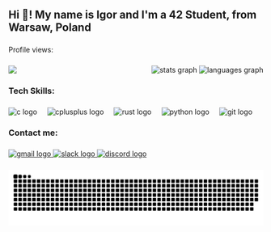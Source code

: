 <h2 align="left">Hi 👋! My name is Igor and I'm a 42 Student, from Warsaw, Poland</h2>

###

<p align="left">Profile views:</p>

###

<img align="left" src="https://profile-counter.glitch.me/igordotdev/count.svg?"  />

###

<div align="right">
  <img src="https://github-readme-stats.vercel.app/api?username=igordotdev&hide_title=false&hide_rank=false&show_icons=true&include_all_commits=true&count_private=true&disable_animations=false&theme=dark&locale=en&hide_border=false" height="150" alt="stats graph"  />
  <img src="https://github-readme-stats.vercel.app/api/top-langs?username=igordotdev&locale=en&hide_title=false&layout=compact&card_width=320&langs_count=5&theme=dark&hide_border=false" height="150" alt="languages graph"  />
</div>

###

<h3 align="left">Tech Skills:</h3>

###

<div align="left">
  <img src="https://cdn.jsdelivr.net/gh/devicons/devicon/icons/c/c-original.svg" height="30" alt="c logo"  />
  <img width="12" />
  <img src="https://cdn.jsdelivr.net/gh/devicons/devicon/icons/cplusplus/cplusplus-original.svg" height="30" alt="cplusplus logo"  />
  <img width="12" />
  <img src="https://skillicons.dev/icons?i=rust" height="30" alt="rust logo"  />
  <img width="12" />
  <img src="https://skillicons.dev/icons?i=python" height="30" alt="python logo"  />
  <img width="12" />
  <img src="https://cdn.jsdelivr.net/gh/devicons/devicon/icons/git/git-original.svg" height="30" alt="git logo"  />
</div>

###

<h3 align="left">Contact me:</h3>

###

<div align="left">
  <a href="smutcpp@gmail.com" target="_blank">
    <img src="https://img.shields.io/static/v1?message=Gmail&logo=gmail&label=&color=D14836&logoColor=white&labelColor=&style=for-the-badge" height="35" alt="gmail logo"  />
  </a>
  <a href="https://42born2code.slack.com/team/U06LLSS6C9G" target="_blank">
    <img src="https://img.shields.io/static/v1?message=Slack&logo=slack&label=(42%20Only)&color=4A154B&logoColor=white&labelColor=&style=for-the-badge" height="35" alt="slack logo"  />
  </a>
  <a href="nilcys" target="_blank">
    <img src="https://img.shields.io/static/v1?message=Discord&logo=discord&label=&color=7289DA&logoColor=white&labelColor=&style=for-the-badge" height="35" alt="discord logo"  />
  </a>
</div>

###

<img src="https://raw.githubusercontent.com/igordotdev/igordotdev/output/snake.svg" alt="Snake animation" />

###
